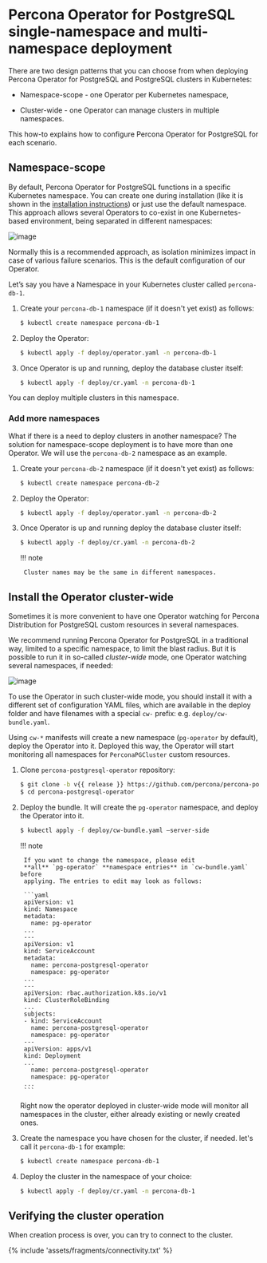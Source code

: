 # Percona Operator for PostgreSQL single-namespace and multi-namespace deployment

There are two design patterns that you can choose from when deploying Percona Operator for PostgreSQL and PostgreSQL clusters in Kubernetes:

* Namespace-scope - one Operator per Kubernetes namespace,

* Cluster-wide - one Operator can manage clusters in multiple namespaces.

This how-to explains how to configure Percona Operator for PostgreSQL for each scenario.

## Namespace-scope

By default, Percona Operator for PostgreSQL functions in a specific Kubernetes namespace. You can
create one during installation (like it is shown in the
[installation instructions](kubernetes.md#install-kubernetes)) or just use the default namespace. This approach allows several Operators to co-exist in one Kubernetes-based environment, being separated in different namespaces:

![image](assets/images/cluster-wide-1.svg)

Normally this is a recommended approach, as isolation minimizes impact in case of various failure scenarios. This is the default configuration of our Operator.

Let’s say you have a Namespace in your Kubernetes cluster called `percona-db-1`.

1. Create your `percona-db-1` namespace (if it doesn't yet exist) as follows:

    ``` {.bash data-prompt="$" }
    $ kubectl create namespace percona-db-1
    ```

2. Deploy the Operator:

    ``` {.bash data-prompt="$" }
    $ kubectl apply -f deploy/operator.yaml -n percona-db-1
    ```

3. Once Operator is up and running, deploy the database cluster itself:

    ``` {.bash data-prompt="$" }
    $ kubectl apply -f deploy/cr.yaml -n percona-db-1
    ```

You can deploy multiple clusters in this namespace.

### Add more namespaces

What if there is a need to deploy clusters in another namespace? The solution for namespace-scope deployment is to have more than one Operator. We will use the `percona-db-2` namespace as an example.

1. Create your `percona-db-2` namespace (if it doesn't yet exist) as follows:

    ``` {.bash data-prompt="$" }
    $ kubectl create namespace percona-db-2
    ```

2. Deploy the Operator:

    ``` {.bash data-prompt="$" }
    $ kubectl apply -f deploy/operator.yaml -n percona-db-2
    ```

3. Once Operator is up and running deploy the database cluster itself:

    ``` {.bash data-prompt="$" }
    $ kubectl apply -f deploy/cr.yaml -n percona-db-2
    ```

    !!! note

        Cluster names may be the same in different namespaces.

## Install the Operator cluster-wide

Sometimes it is more convenient to have one Operator watching for
Percona Distribution for PostgreSQL custom resources in several namespaces.

We recommend running Percona Operator for PostgreSQL in a traditional way,
limited to a specific namespace, to limit the blast radius. But it is possible
to run it in so-called *cluster-wide* mode, one Operator watching several
namespaces, if needed:

![image](assets/images/cluster-wide-2.svg)

To use the Operator in such cluster-wide mode, you should install it with a
different set of configuration YAML files, which are available in the deploy
folder and have filenames with a special `cw-` prefix: e.g.
`deploy/cw-bundle.yaml`.

Using `cw-*` manifests will create a new namespace (`pg-operator` by default),
deploy the Operator into it. Deployed this way, the Operator will start
monitoring all namespaces for `PerconaPGCluster` custom resources.

1. Clone `percona-postgresql-operator` repository:

    ``` {.bash data-prompt="$" }
    $ git clone -b v{{ release }} https://github.com/percona/percona-postgresql-operator
    $ cd percona-postgresql-operator
    ```

2. Deploy the bundle. It will create the `pg-operator` namespace, and deploy the
    Operator into it.

    ``` {.bash data-prompt="$" }
    $ kubectl apply -f deploy/cw-bundle.yaml –server-side
    ```

    !!! note

        If you want to change the namespace, please edit
        **all** `pg-operator` **namespace entries** in `cw-bundle.yaml` before
        applying. The entries to edit may look as follows:

        ```yaml
        apiVersion: v1
        kind: Namespace
        metadata:
          name: pg-operator
        ...
        ---
        apiVersion: v1
        kind: ServiceAccount
        metadata:
          name: percona-postgresql-operator
          namespace: pg-operator
        ...
        ---
        apiVersion: rbac.authorization.k8s.io/v1
        kind: ClusterRoleBinding
        ...
        subjects:
        - kind: ServiceAccount
          name: percona-postgresql-operator
          namespace: pg-operator
        ---
        apiVersion: apps/v1
        kind: Deployment
        ...
          name: percona-postgresql-operator
          namespace: pg-operator
        ...
        ```

    Right now the operator deployed in cluster-wide mode will monitor all
    namespaces in the cluster, either already existing or newly created ones.

3. Create the namespace you have chosen for the cluster, if needed. let's call
it `percona-db-1` for example:

    ``` {.bash data-prompt="$" }
    $ kubectl create namespace percona-db-1
    ```
    
4.  Deploy the cluster in the namespace of your choice:

    ``` {.bash data-prompt="$" }
    $ kubectl apply -f deploy/cr.yaml -n percona-db-1
    ```

## Verifying the cluster operation

When creation process is over, you can try to connect to the cluster.

{% include 'assets/fragments/connectivity.txt' %}


